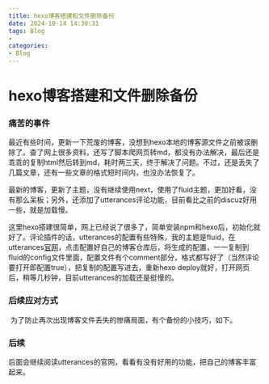 ```yaml
---
title: hexo博客搭建和文件删除备份
date: 2024-10-14 14:30:31
tags: Blog
- 
categories:
- Blog
---
```


# hexo博客搭建和文件删除备份

### 痛苦的事件

​	    最近有些时间，更新一下荒废的博客，没想到hexo本地的博客源文件之前被误删除了。查了网上很多资料，还写了脚本爬网页转md，都没有办法解决，最后还是乖乖的复制html然后转到md，耗时两三天，终于解决了问题。不过，还是丢失了几篇文章，还有一些文章的格式短时间内，也没办法恢复了。

​	    最新的博客，更新了主题，没有继续使用next，使用了fluid主题，更加好看，没有那么呆板；另外，还添加了utterances评论功能，目前看比之前的discuz好用一些，就是加载慢。

​		这里hexo搭建很简单，网上已经说了很多了，简单安装npm和hexo后，初始化就好了。评论插件的话，utterances的配置有些特殊，我的主题是fluid，在utterances[官网](https://utteranc.es/)，点击配置好自己的博客仓库后，将生成的配置，一一复制到fluid的config文件里面，配置文件有个comment部分，格式都写好了（当然评论要打开即配置true），把复制的配置写进去，重新hexo deploy就好，打开网页后，稍等几秒钟，目前utterances的加载还是挺慢的。



### 后续应对方式

​		为了防止再次出现博客文件丢失的惨痛局面，有个备份的小技巧，如下。



### 后续

​		后面会继续阅读utterances的官网，看看有没有好用的功能，把自己的博客丰富起来。